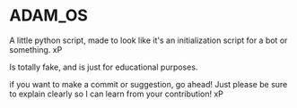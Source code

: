 # ADAM_OS
A little python script, made to look like it's an initialization script for a bot or something. xP

Is totally fake, and is just for educational purposes.

if you want to make a commit or suggestion, go ahead! Just please be sure to explain clearly so I can learn from your contribution! xP

